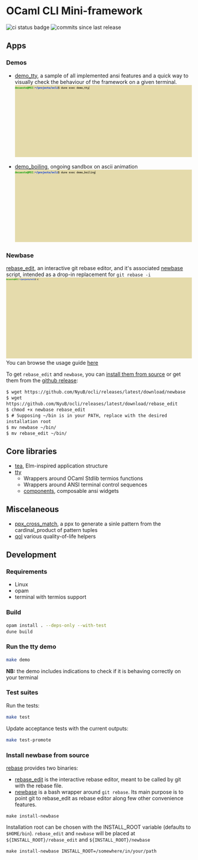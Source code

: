 # OCaml CLI Mini-framework
![ci status badge](https://github.com/NyuB/ocli/actions/workflows/ci.yml/badge.svg)
![commits since last release](https://img.shields.io/github/commits-since/NyuB/ocli/latest/main)

## Apps
### Demos
+ [demo_tty](demo/demo_main.ml), a sample of all implemented ansi features and a quick way to visually check the behaviour of the framework on a given terminal.
![tty demo gif](docs/tty.gif)

+ [demo_boiling](demo/demo_boiling.ml), ongoing sandbox on ascii animation
![boiling demo gif](docs/boiling.gif)

### Newbase
[rebase_edit](rebase/rebase_edit.ml), an interactive git rebase editor, and it's associated [newbase](rebase/newbase.t/newbase) script, intended as a drop-in replacement for `git rebase -i`
![rebase demo gif](docs/newbase.gif)
You can browse the usage guide [here](rebase/usage.md)

To get `rebase_edit` and `newbase`, you can [install them from source](#install-newbase-from-source) or get them from the [github release](https://github.com/NyuB/ocli/releases/latest/):

```console
$ wget https://github.com/NyuB/ocli/releases/latest/download/newbase
$ wget https://github.com/NyuB/ocli/releases/latest/download/rebase_edit
$ chmod +x newbase rebase_edit
$ # Supposing ~/bin is in your PATH, replace with the desired installation root
$ mv newbase ~/bin/ 
$ mv rebase_edit ~/bin/
```


## Core libraries
+ [tea](tea/tea.mli), Elm-inspired application structure
+ [tty](tty/tty.mli)
    - Wrappers around OCaml Stdlib termios functions
    - Wrappers around ANSI terminal control sequences
    - [components](tty/components.mli), composable ansi widgets
## Miscelaneous
+ [ppx_cross_match](ppx_cross_match/ppx_cross_match.ml), a ppx to generate a sinle pattern from the cardinal_product of pattern tuples
+ [qol](qol/qol.ml) various quality-of-life helpers

## Development

### Requirements

- Linux
- opam
- terminal with termios support

### Build

```bash
opam install . --deps-only --with-test
dune build
```

### Run the tty demo

```bash
make demo
```

**NB:** the demo includes indications to check if it is behaving correctly on your terminal

### Test suites
Run the tests:
```bash
make test
```

Update acceptance tests with the current outputs:

```bash
make test-promote
```

### Install newbase from source

[rebase](rebase) provides two binaries:
- [rebase_edit](rebase/rebase_edit.ml) is the interactive rebase editor, meant to be called by git with the rebase file.
- [newbase](rebase/newbase.t/newbase) is a bash wrapper around `git rebase`. Its main purpose is to point git to rebase_edit as rebase editor along few other convenience features.

```
make install-newbase
```

Installation root can be chosen with the INSTALL_ROOT variable (defaults to `$HOME/bin`). `rebase_edit` and `newbase` will be placed at `${INSTALL_ROOT}/rebase_edit` and `${INSTALL_ROOT}/newbase`

```
make install-newbase INSTALL_ROOT=/somewhere/in/your/path
```